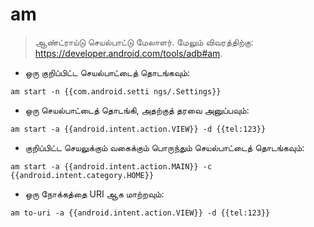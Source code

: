 # am

> ஆண்ட்ராய்டு செயல்பாட்டு மேலாளர்.
> மேலும் விவரத்திற்கு: <https://developer.android.com/tools/adb#am>.

- ஒரு குறிப்பிட்ட செயல்பாட்டைத் தொடங்கவும்:

`am start -n {{com.android.setti ngs/.Settings}}`

- ஒரு செயல்பாட்டைத் தொடங்கி, அதற்குத் தரவை அனுப்பவும்:

`am start -a {{android.intent.action.VIEW}} -d {{tel:123}}`

- குறிப்பிட்ட செயலுக்கும் வகைக்கும் பொருந்தும் செயல்பாட்டைத் தொடங்கவும்:

`am start -a {{android.intent.action.MAIN}} -c {{android.intent.category.HOME}}`

- ஒரு நோக்கத்தை URI ஆக மாற்றவும்:

`am to-uri -a {{android.intent.action.VIEW}} -d {{tel:123}}`
